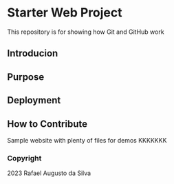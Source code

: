 # Starter Web Project

This repository is for showing how Git and GitHub work

## Introducion
## Purpose
## Deployment
## How to Contribute

Sample website with plenty of files for demos
KKKKKKK


### Copyright
2023 Rafael Augusto da Silva